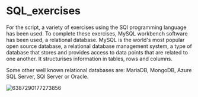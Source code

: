 # SQL_exercises

For the script, a variety of exercises using the SQl programming language has been used. To complete these exercises, MySQL workbench software has been used, a relational database. MySQL is the world's most popular open source database, a relational database management system, a type of database that stores and provides access to data points that are related to one another. It structurises information in tables, rows and columns. 

Some other well known relational databases are: MariaDB, MongoDB, Azure SQL Server, SQl Server or Oracle. 

![6387290177273856](https://github.com/MaddiMo/SQL_exercises/assets/114074329/f41311ff-5237-44d8-8bd4-2d7c5c14597a)
